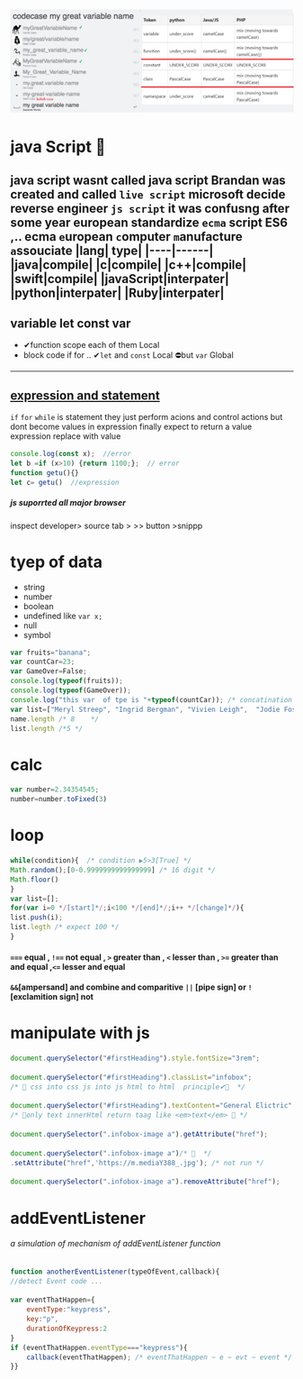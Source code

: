 
![codeCase](https://raw.githubusercontent.com/wer340/python-angelayu/main/day-1/image/codeCasepng.png)
--------
# java Script 🚩
java script wasnt called java script Brandan was created and called `live script` microsoft decide reverse engineer `js script` it was confusng after some year 
european standardize `ecma` script ES6 ,.. ecma `e`uropean `c`omputer `m`anufacture `a`ssouciate
|lang|  type|
|----|------|
|java|compile|
|c|compile|
|c++|compile|
|swift|compile|
|javaScript|interpater|
|python|interpater|
|Ruby|interpater|
-----
## variable let const var
+ ✔function scope  each of them Local
+ block code if for .. ✔`let` and `const` Local   ⛔but `var` Global   

---

## [expression and statement](https://www.youtube.com/watch?v=WVyCrI1cHi8&ab_channel=Codexpanse)
`if`   `for`  `while`   is statement they just perform acions and control actions but dont become values
in expression finally expect to return a   value    expression replace with value 
```js
console.log(const x);  //error
let b =if (x>10) {return 1100;};  // error 
function getu(){}
let c= getu()  //expression

```

##### js suporrted all major browser
inspect developer> source tab > >> button >snippp

# tyep of data 
+ string
+ number
+ boolean
+ undefined  like `var x;`
+ null
+ symbol 

```js 
var fruits="banana";
var countCar=23;
var GameOver=False;
console.log(typeof(fruits));
console.log(typeof(GameOver));
console.log("this var  of tpe is "+typeof(countCar)); /* concatination with plus sign +    */
var list=["Meryl Streep", "Ingrid Bergman", "Vivien Leigh",  "Jodie Foster", "Katharine Hepburn"] 
name.length /* 8    */
list.length /*5 */
```
# calc
```js
var number=2.34354545;
number=number.toFixed(3)
```
# loop 
```js
while(condition){  /* condition ▶5>3[True] */
Math.random();[0-0.9999999999999999] /* 16 digit */
Math.floor()
}
var list=[];
for(var i=0 */[start]*/;i<100 */[end]*/;i++ */[change]*/){
list.push(i);
list.legth /* expect 100 */
}
```
#### `===`  equal  , `!==`  not equal  , `>` greater than , `<`  lesser than , `>=` greater than and equal ,`<=` lesser and equal 
#### `&&`[ampersand] and  combine and comparitive `||` [pipe sign] or `!` [exclamition sign] not

# manipulate with js
```js
document.querySelector("#firstHeading").style.fontSize="3rem";

document.querySelector("#firstHeading").classList="infobox"; 
/* 🔼 css into css js into js html to html  principle✔🔼  */

document.querySelector("#firstHeading").textContent="General Elictric" ; 
/* 🔼only text innerHtml return taag like <em>text</em> 🔼 */

document.querySelector(".infobox-image a").getAttribute("href"); 

document.querySelector(".infobox-image a")/* 🔽  */
.setAttribute("href",'https://m.mediaY388_.jpg'); /* not run */

document.querySelector(".infobox-image a").removeAttribute("href");
```
#  addEventListener
######  a simulation of  mechanism  of  addEventListener function 
```js
function anotherEventListener(typeOfEvent,callback){
//detect Event code ...

var eventThatHappen={
    eventType:"keypress",
    key:"p",
    durationOfKeypress:2
}
if (eventThatHappen.eventType==="keypress"){
    callback(eventThatHappen); /* eventThatHappen ~ e ~ evt ~ event */
}}

```




